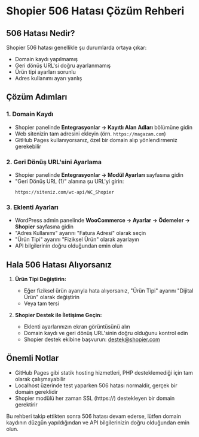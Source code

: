 # Shopier 506 Hatası Çözüm Rehberi

## 506 Hatası Nedir?

Shopier 506 hatası genellikle şu durumlarda ortaya çıkar:
- Domain kaydı yapılmamış
- Geri dönüş URL'si doğru ayarlanmamış
- Ürün tipi ayarları sorunlu
- Adres kullanımı ayarı yanlış

## Çözüm Adımları

### 1. Domain Kaydı
- Shopier panelinde **Entegrasyonlar → Kayıtlı Alan Adları** bölümüne gidin
- Web sitenizin tam adresini ekleyin (örn. `https://magazam.com`)
- GitHub Pages kullanıyorsanız, özel bir domain alıp yönlendirmeniz gerekebilir

### 2. Geri Dönüş URL'sini Ayarlama
- Shopier panelinde **Entegrasyonlar → Modül Ayarları** sayfasına gidin
- "Geri Dönüş URL (1)" alanına şu URL'yi girin:
  ```
  https://siteniz.com/wc-api/WC_Shopier
  ```

### 3. Eklenti Ayarları
- WordPress admin panelinde **WooCommerce → Ayarlar → Ödemeler → Shopier** sayfasına gidin
- "Adres Kullanımı" ayarını "Fatura Adresi" olarak seçin
- "Ürün Tipi" ayarını "Fiziksel Ürün" olarak ayarlayın
- API bilgilerinin doğru olduğundan emin olun

## Hala 506 Hatası Alıyorsanız

1. **Ürün Tipi Değiştirin:**
   - Eğer fiziksel ürün ayarıyla hata alıyorsanız, "Ürün Tipi" ayarını "Dijital Ürün" olarak değiştirin
   - Veya tam tersi

2. **Shopier Destek ile İletişime Geçin:**
   - Eklenti ayarlarınızın ekran görüntüsünü alın
   - Domain kaydı ve geri dönüş URL'sinin doğru olduğunu kontrol edin
   - Shopier destek ekibine başvurun: destek@shopier.com

## Önemli Notlar

- GitHub Pages gibi statik hosting hizmetleri, PHP desteklemediği için tam olarak çalışmayabilir
- Localhost üzerinde test yaparken 506 hatası normaldir, gerçek bir domain gereklidir
- Shopier modülü her zaman SSL (https://) destekleyen bir domain gerektirir

Bu rehberi takip ettikten sonra 506 hatası devam ederse, lütfen domain kaydının düzgün yapıldığından ve API bilgilerinizin doğru olduğundan emin olun.
